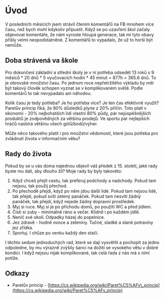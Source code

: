 # Úvod

V posledních měsících jsem strávil čtením komentářů na FB mnohem více času, než bych mohl kdykoliv připustit. Když se po uzavření škol začaly objevovat komentáře, že nám vyroste hloupá generace, tak mi tyto obavy přišly velmi neopodstatněné. Z komentářů to vypadalo, že už to horší být nemůže. 

## Doba strávená va škole

Pro dokončení základní a střední školy je v ní potřeba odsedět 13 roků x 9 měsíců  \* 20 dnů \* 5 vyučovacích hodin \* 45 minut = 877h = 365.6 dnů. To je obrovské množství času. Po jednom roce nepřetržitého výkladu by měl být takový člověk schopen vyznat se v komplikovaném světě. Podle komentárů to tak nevypadalo ani náhodou.

Kolik času je tedy potřeba? Je ho potřeba více? Je ten čas efektivně využit? Paretův princip říká, že 80% důsledků plyne z 20% příčin. Toto platí v ekonomii - 20% nejbohatších lidí vlastní 80% půdy, pár nejúspěšnějších produktů je zodpovědných za většinu prodejů. Ve sportu pár nejlepších hráčů nasbírá většinu všech gólů/bodů/výher.

Může něco takového platit i pro množství vědomostí, které jsou potřeba pro zvládnutí života v informačním věku? 

## Rady do života

Pokud by se u vás doma najednou objevil váš předek z 15. století, jaké rady byste mu dali, aby dlouho žil? Moje rady by byly takovéto:

1. Když chceš přejít cestu, tak preferuj podchody a nadchody. Pokud tam nejsou, tak použij přechod.
2. Po přechodě přejdi, když po něm jdou další lidé. Pokud tam nejsou lidé, tak přejdi, pokud svítí zelený panáček. Pokud tam nesvítí žádný panáček, tak přejdi, když nejede žádný dopravní prostředek.
3. Myj si ruce. Myj si je po příchodu domů, po použití WC a před jídlem.
4. Čisti si zuby - minimálně ráno a večer. Klidně i po každém jídlě.
5. Nenič své okolí. Odpadky házej do popelnice.
6. Jez zdravě - hodně ovoce a zeleniny. Tučné, sladké a slané potraviny jez zřídka.
7. Sportuj. I chůze po venku každý den stačí.

I těchto sedum jednoduchých rad, které se dají vysvětlit a pochopit za jedno odpoledne, by mu výrazně zvýšily šanci na dožití se vysokého větu v dobré kondici. I když nejsou nijak komplikované, tak celá řada z nás má s nimi potíže.









## Odkazy

* Paretův princip - [https://cs.wikipedia.org/wiki/Paret%C5%AFv\_princip](https://cs.wikipedia.org/wiki/Paret%C5%AFv_princip)



